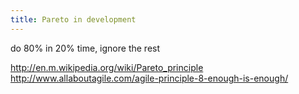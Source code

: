 ```yaml
---
title: Pareto in development
---
```


do 80% in 20% time, ignore the rest

http://en.m.wikipedia.org/wiki/Pareto_principle
http://www.allaboutagile.com/agile-principle-8-enough-is-enough/

